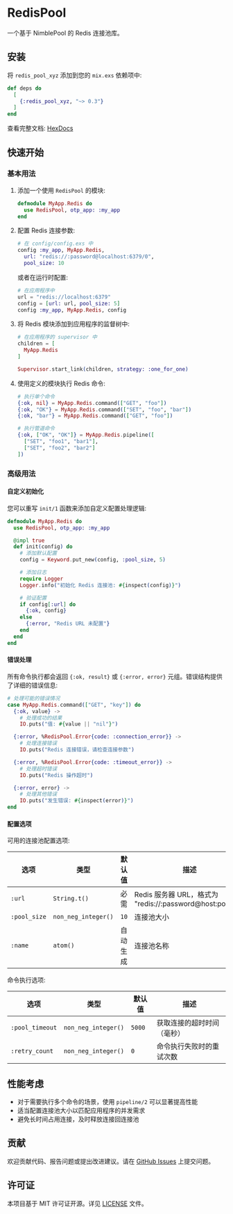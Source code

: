 <!-- MDOC !-->
# RedisPool

一个基于 NimblePool 的 Redis 连接池库。

## 安装

将 `redis_pool_xyz` 添加到您的 `mix.exs` 依赖项中:

```elixir
def deps do
  [
    {:redis_pool_xyz, "~> 0.3"}
  ]
end
```

查看完整文档: [HexDocs](https://hexdocs.pm/redis_pool_xyz)

## 快速开始

### 基本用法

1. 添加一个使用 `RedisPool` 的模块:
   ```elixir
   defmodule MyApp.Redis do
     use RedisPool, otp_app: :my_app
   end
   ```

2. 配置 Redis 连接参数:
   ```elixir
   # 在 config/config.exs 中
   config :my_app, MyApp.Redis,
     url: "redis://:password@localhost:6379/0",
     pool_size: 10
   ```

   或者在运行时配置:
   ```elixir
   # 在应用程序中
   url = "redis://localhost:6379"
   config = [url: url, pool_size: 5]
   config :my_app, MyApp.Redis, config
   ```

3. 将 Redis 模块添加到应用程序的监督树中:
   ```elixir
   # 在应用程序的 supervisor 中
   children = [
     MyApp.Redis
   ]

   Supervisor.start_link(children, strategy: :one_for_one)
   ```

4. 使用定义的模块执行 Redis 命令:
   ```elixir
   # 执行单个命令
   {:ok, nil} = MyApp.Redis.command(["GET", "foo"])
   {:ok, "OK"} = MyApp.Redis.command(["SET", "foo", "bar"])
   {:ok, "bar"} = MyApp.Redis.command(["GET", "foo"])

   # 执行管道命令
   {:ok, ["OK", "OK"]} = MyApp.Redis.pipeline([
     ["SET", "foo1", "bar1"],
     ["SET", "foo2", "bar2"]
   ])
   ```

### 高级用法

#### 自定义初始化

您可以重写 `init/1` 函数来添加自定义配置处理逻辑:

```elixir
defmodule MyApp.Redis do
  use RedisPool, otp_app: :my_app

  @impl true
  def init(config) do
    # 添加默认配置
    config = Keyword.put_new(config, :pool_size, 5)

    # 添加日志
    require Logger
    Logger.info("初始化 Redis 连接池: #{inspect(config)}")

    # 验证配置
    if config[:url] do
      {:ok, config}
    else
      {:error, "Redis URL 未配置"}
    end
  end
end
```

#### 错误处理

所有命令执行都会返回 `{:ok, result}` 或 `{:error, error}` 元组。错误结构提供了详细的错误信息:

```elixir
# 处理可能的错误情况
case MyApp.Redis.command(["GET", "key"]) do
  {:ok, value} ->
    # 处理成功的结果
    IO.puts("值: #{value || "nil"}")

  {:error, %RedisPool.Error{code: :connection_error}} ->
    # 处理连接错误
    IO.puts("Redis 连接错误，请检查连接参数")

  {:error, %RedisPool.Error{code: :timeout_error}} ->
    # 处理超时错误
    IO.puts("Redis 操作超时")

  {:error, error} ->
    # 处理其他错误
    IO.puts("发生错误: #{inspect(error)}")
end
```

#### 配置选项

可用的连接池配置选项:

| 选项 | 类型 | 默认值 | 描述 |
|------|------|--------|------|
| `:url` | `String.t()` | 必需 | Redis 服务器 URL，格式为 "redis://:password@host:port/db" |
| `:pool_size` | `non_neg_integer()` | `10` | 连接池大小 |
| `:name` | `atom()` | 自动生成 | 连接池名称 |

命令执行选项:

| 选项 | 类型 | 默认值 | 描述 |
|------|------|--------|------|
| `:pool_timeout` | `non_neg_integer()` | `5000` | 获取连接的超时时间（毫秒） |
| `:retry_count` | `non_neg_integer()` | `0` | 命令执行失败时的重试次数 |

## 性能考虑

- 对于需要执行多个命令的场景，使用 `pipeline/2` 可以显著提高性能
- 适当配置连接池大小以匹配应用程序的并发需求
- 避免长时间占用连接，及时释放连接回连接池

## 贡献

欢迎贡献代码、报告问题或提出改进建议。请在 [GitHub Issues](https://github.com/tt67wq/redis_pool/issues) 上提交问题。

## 许可证

本项目基于 MIT 许可证开源。详见 [LICENSE](LICENSE) 文件。
